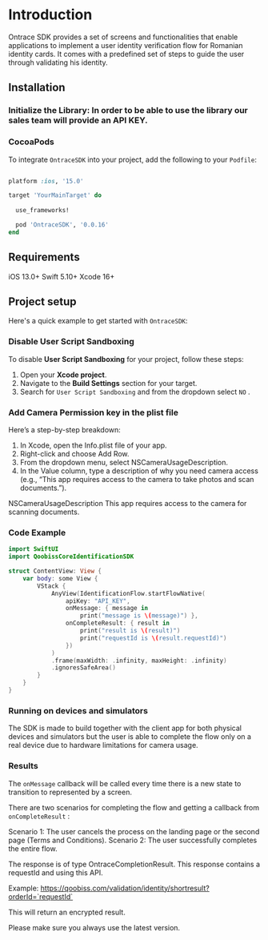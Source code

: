 # Introduction 

Ontrace SDK provides a set of screens and functionalities that enable applications to implement a user identity verification flow for Romanian identity cards. It comes with a predefined set of steps to guide the user through validating his identity.

## Installation

### Initialize the Library: In order to be able to use the library our sales team will provide an API KEY. 

### CocoaPods

To integrate `OntraceSDK` into your project, add the following to your `Podfile`:

```ruby

platform :ios, '15.0'

target 'YourMainTarget' do
  
  use_frameworks!

  pod 'OntraceSDK', '0.0.16'
end

```
   
## Requirements

iOS 13.0+
Swift 5.10+
Xcode 16+

## Project setup

Here's a quick example to get started with `OntraceSDK`:

### Disable User Script Sandboxing

To disable **User Script Sandboxing** for your project, follow these steps:

1. Open your **Xcode project**.
2. Navigate to the **Build Settings** section for your target.
3. Search for `User Script Sandboxing` and from the dropdown select `NO` .

### Add Camera Permission key in the plist file

Here’s a step-by-step breakdown:
1.	In Xcode, open the Info.plist file of your app.
2.	Right-click and choose Add Row.
3.	From the dropdown menu, select NSCameraUsageDescription.
4.	In the Value column, type a description of why you need camera access (e.g., “This app requires access to the camera to take photos and scan documents.”).

<key>NSCameraUsageDescription</key>
<string>This app requires access to the camera for scanning documents.</string> 

### Code Example 

```swift
import SwiftUI
import QoobissCoreIdentificationSDK

struct ContentView: View {
    var body: some View {
        VStack {
            AnyView(IdentificationFlow.startFlowNative(
                apiKey: "API_KEY",
                onMessage: { message in
                    print("message is \(message)") },
                onCompleteResult: { result in
                    print("result is \(result)")
                    print("requestId is \(result.requestId)")
                })
            )
            .frame(maxWidth: .infinity, maxHeight: .infinity)
            .ignoresSafeArea()
        }
    }
}
```

### Running on devices and simulators

The SDK is made to build together with the client app for both physical devices and simulators but the user is able to complete the flow only on a real device due to hardware limitations for camera usage. 
### Results

The `onMessage` callback will be called every time there is a new state to transition to represented by a screen.

There are two scenarios for completing the flow and getting a callback from `onCompleteResult` :

Scenario 1: The user cancels the process on the landing page or the second page (Terms and Conditions).
Scenario 2: The user successfully completes the entire flow.

The response is of type OntraceCompletionResult. This response contains a requestId and using this API.

Example:
https://qoobiss.com/validation/identity/shortresult?orderId=`requestId`

This will return an encrypted result.

Please make sure you always use the latest version.
